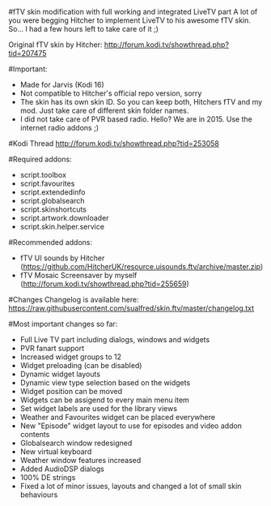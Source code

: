 #fTV skin modification with full working and integrated LiveTV part
A lot of you were begging Hitcher to implement LiveTV to his awesome fTV skin. So... I had a few hours left to take care of it ;)

Original fTV skin by Hitcher: http://forum.kodi.tv/showthread.php?tid=207475

#Important:
- Made for Jarvis (Kodi 16)
- Not compatible to Hitcher's official repo version, sorry
- The skin has its own skin ID. So you can keep both, Hitchers fTV and my mod. Just take care of different skin folder names.
- I did not take care of PVR based radio. Hello? We are in 2015. Use the internet radio addons ;)

#Kodi Thread
http://forum.kodi.tv/showthread.php?tid=253058

#Required addons:
- script.toolbox
- script.favourites
- script.extendedinfo
- script.globalsearch
- script.skinshortcuts
- script.artwork.downloader
- script.skin.helper.service

#Recommended addons:
- fTV UI sounds by Hitcher (https://github.com/HitcherUK/resource.uisounds.ftv/archive/master.zip)
- fTV Mosaic Screensaver by myself (http://forum.kodi.tv/showthread.php?tid=255659)


#Changes
Changelog is available here: https://raw.githubusercontent.com/sualfred/skin.ftv/master/changelog.txt

#Most important changes so far:
- Full Live TV part including dialogs, windows and widgets
- PVR fanart support
- Increased widget groups to 12
- Widget preloading (can be disabled)
- Dynamic widget layouts
- Dynamic view type selection based on the widgets	
- Widget position can be moved
- Widgets can be assigend to every main menu item
- Set widget labels are used for the library views
- Weather and Favourites widget can be placed everywhere
- New "Episode" widget layout to use for episodes and video addon contents
- Globalsearch window redesigned
- New virtual keyboard
- Weather window features increased
- Added AudioDSP dialogs
- 100% DE strings
- Fixed a lot of minor issues, layouts and changed a lot of small skin behaviours
